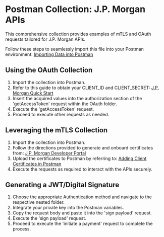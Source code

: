 # Postman Collection: J.P. Morgan APIs

This comprehensive collection provides examples of mTLS and OAuth requests tailored for J.P. Morgan APIs.

Follow these steps to seamlessly import this file into your Postman environment: [Importing Data into Postman](https://learning.postman.com/docs/getting-started/importing-and-exporting/importing-data/)

## Using the OAuth Collection

1. Import the collection into Postman.
2. Refer to this guide to obtain your CLIENT_ID and CLIENT_SECRET: [J.P. Morgan Quick Start](https://developer.payments.jpmorgan.com/docs/quick-start)
3. Insert the acquired values into the authorization section of the 'getAccessToken' request within the OAuth folder.
4. Execute the 'getAccessToken' request.
5. Proceed to execute other requests as needed.

## Leveraging the mTLS Collection

1. Import the collection into Postman.
2. Follow the directions provided to generate and onboard certificates from: [J.P. Morgan Developer Portal](https://developer.jpmorgan.com)
3. Upload the certificates to Postman by referring to: [Adding Client Certificates in Postman](https://learning.postman.com/docs/sending-requests/certificates/#adding-client-certificates)
4. Execute the requests as required to interact with the APIs securely.

## Generating a JWT/Digital Signature

1. Choose the appropriate Authentication method and navigate to the respective nested folder.
2. Integrate your private key into the Postman variables.
3. Copy the request body and paste it into the 'sign payload' request.
4. Execute the 'sign payload' request.
5. Proceed to execute the 'initiate a payment' request to complete the process.

